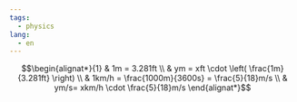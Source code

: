 ```yaml
---
tags:
  - physics
lang:
  - en
---
```


$$\begin{alignat*}{1}
& 1m = 3.281ft \\
& ym = xft \cdot \left( \frac{1m}{3.281ft} \right) \\
& 1km/h = \frac{1000m}{3600s} = \frac{5}{18}m/s \\
& ym/s= xkm/h \cdot \frac{5}{18}m/s
\end{alignat*}$$

